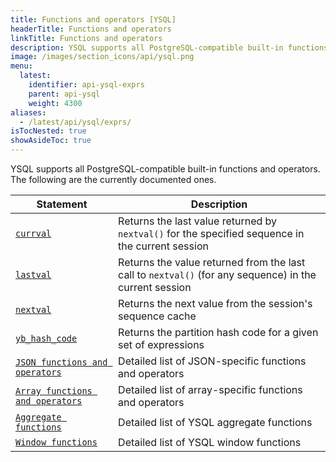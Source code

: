 ```yaml
---
title: Functions and operators [YSQL]
headerTitle: Functions and operators
linkTitle: Functions and operators
description: YSQL supports all PostgreSQL-compatible built-in functions and operators.
image: /images/section_icons/api/ysql.png
menu:
  latest:
    identifier: api-ysql-exprs
    parent: api-ysql
    weight: 4300
aliases:
  - /latest/api/ysql/exprs/
isTocNested: true
showAsideToc: true
---
```


YSQL supports all PostgreSQL-compatible built-in functions and operators. The following are the currently documented ones.

| Statement | Description |
|-----------|-------------|
| [`currval`](func_currval) | Returns the last value returned by `nextval()` for the specified sequence in the current session |
| [`lastval`](func_lastval) | Returns the value returned from the last call to `nextval()` (for any sequence) in the current session|
| [`nextval`](func_nextval) | Returns the next value from the session's sequence cache |
| [`yb_hash_code`](func_yb_hash_code) | Returns the partition hash code for a given set of expressions |
| [`JSON functions and operators`](../datatypes/type_json/functions-operators/) | Detailed list of JSON-specific functions and operators |
| [`Array functions and operators`](../datatypes/type_array/functions-operators/) | Detailed list of array-specific functions and operators |
| [`Aggregate functions`](./aggregate_functions/) | Detailed list of YSQL aggregate functions |
| [`Window functions`](./window_functions/) | Detailed list of YSQL window functions |